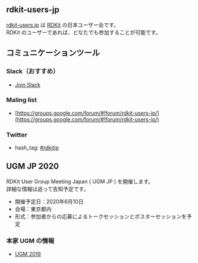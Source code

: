 ## rdkit-users-jp
[rdkit-users.jp](http://rdkit-users.jp) は [RDKit](http://www.rdkit.org/) の日本ユーザー会です。  
RDKit のユーザーであれば、どなたでも参加することが可能です。

## コミュニケーションツール

### Slack（おすすめ）
- [Join Slack](https://join.slack.com/t/rdkit-users-jp/shared_invite/enQtMjg3ODU1Mzk3OTg3LWQ0MWRkMWZlOTIyYmViMTQ2NzQwYWYyYjExZjRmYzIxYTM0MWU3YzVhMDZjNzhlNWJiNGVlMzlkOTY5MWJhZjA)

### Maling list
- [https://groups.google.com/forum/#!forum/rdkit-users-jp/](https://groups.google.com/forum/#!forum/rdkit-users-jp/)

### Twitter
- hash_tag: [#rdkitjp](https://twitter.com/search?f=tweets&q=%23rdkitjp)

## UGM JP 2020
RDKit User Group Meeting Japan ( UGM JP ) を開催します。  
詳細な情報は追って告知予定です。  

- 開催予定日：2020年6月10日
- 会場：東京都内
- 形式：参加者からの応募によるトークセッションとポスターセッションを予定

### 本家 UGM の情報
- [UGM 2019](https://github.com/rdkit/UGM_2019)
